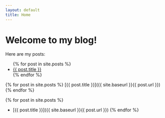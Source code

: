 ```yaml
---
layout: default
title: Home
---
```


# Welcome to my blog!

Here are my posts:

<ul class="posts">
{% for post in site.posts %}
   <li><a href="{{ site.baseurl }}{{ post.url }}">{{ post.title }}</a></li>
{% endfor %}
</ul>

{% for post in site.posts %}
   [{{ post.title }}]({{ site.baseurl }}{{ post.url }})
{% endfor %}

{% for post in site.posts %}
 - [{{ post.title }}]({{ site.baseurl }}{{ post.url }})
 {% endfor %}
